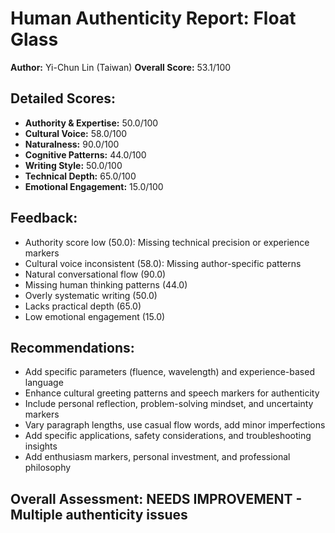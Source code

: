 
# Human Authenticity Report: Float Glass
**Author:** Yi-Chun Lin (Taiwan)
**Overall Score:** 53.1/100

## Detailed Scores:
- **Authority & Expertise:** 50.0/100
- **Cultural Voice:** 58.0/100  
- **Naturalness:** 90.0/100
- **Cognitive Patterns:** 44.0/100
- **Writing Style:** 50.0/100
- **Technical Depth:** 65.0/100
- **Emotional Engagement:** 15.0/100

## Feedback:
- Authority score low (50.0): Missing technical precision or experience markers
- Cultural voice inconsistent (58.0): Missing author-specific patterns
- Natural conversational flow (90.0)
- Missing human thinking patterns (44.0)
- Overly systematic writing (50.0)
- Lacks practical depth (65.0)
- Low emotional engagement (15.0)

## Recommendations:
- Add specific parameters (fluence, wavelength) and experience-based language
- Enhance cultural greeting patterns and speech markers for authenticity
- Include personal reflection, problem-solving mindset, and uncertainty markers
- Vary paragraph lengths, use casual flow words, add minor imperfections
- Add specific applications, safety considerations, and troubleshooting insights
- Add enthusiasm markers, personal investment, and professional philosophy

## Overall Assessment: NEEDS IMPROVEMENT - Multiple authenticity issues
